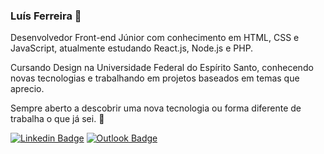### Luís Ferreira 🐸

Desenvolvedor Front-end Júnior com conhecimento em HTML, CSS e JavaScript, atualmente estudando React.js, Node.js e PHP.

Cursando Design na Universidade Federal do Espírito Santo, conhecendo novas tecnologias e trabalhando em projetos baseados em temas que aprecio.

Sempre aberto a descobrir uma nova tecnologia ou forma diferente de trabalha o que já sei. 📝

[![Linkedin Badge](https://img.shields.io/badge/-Luís%20Ferreira-94c973?style=flat-square&logo=Linkedin&logoColor=white&link=https://www.linkedin.com/in/luís-ferreira-136210208/)](https://www.linkedin.com/in/luís-ferreira-136210208/) [![Outlook Badge](https://img.shields.io/badge/-Lugusfe@outlook.com-94c973?style=flat-square&logo=microsoft-outlook&logoColor=white&link=mailto:Lugusfe@outlook.com)](mailto:Lugusfe@outlook.com.br)
